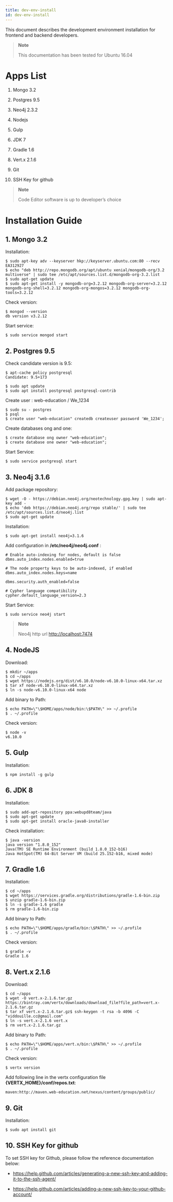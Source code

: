 ```yaml
---
title: dev-env-install
id: dev-env-install
---
```

This document describes the development environment installation for frontend and backend developers.

> **Note**
>
> This documentation has been tested for Ubuntu 16.04

# Apps List

1.  Mongo 3.2

2.  Postgres 9.5

3.  Neo4j 2.3.2

4.  Nodejs

5.  Gulp

6.  JDK 7

7.  Gradle 1.6

8.  Vert.x 2.1.6

9.  Git

10. SSH Key for github

> **Note**
>
> Code Editor software is up to developer’s choice

# Installation Guide

## 1. Mongo 3.2

Installation:

    $ sudo apt-key adv --keyserver hkp://keyserver.ubuntu.com:80 --recv EA312927
    $ echo "deb http://repo.mongodb.org/apt/ubuntu xenial/mongodb-org/3.2 multiverse" | sudo tee /etc/apt/sources.list.d/mongodb-org-3.2.list
    $ sudo apt-get update
    $ sudo apt-get install -y mongodb-org=3.2.12 mongodb-org-server=3.2.12 mongodb-org-shell=3.2.12 mongodb-org-mongos=3.2.12 mongodb-org-tools=3.2.12

Check version:

    $ mongod --version
    db version v3.2.12

Start service:

    $ sudo service mongod start

## 2. Postgres 9.5

Check candidate version is 9.5:

    $ apt-cache policy postgresql
    Candidate: 9.5+173

    $ sudo apt update
    $ sudo apt install postgresql postgresql-contrib

Create user : web-education / We\_1234

    $ sudo su - postgres
    $ psql
    $ create user "web-education" createdb createuser password 'We_1234';

Create databases ong and one:

    $ create database ong owner "web-education";
    $ create database one owner "web-education";

Start Service:

    $ sudo service postgresql start

## 3. Neo4j 3.1.6

Add package repository:

    $ wget -O - https://debian.neo4j.org/neotechnology.gpg.key | sudo apt-key add -
    $ echo 'deb https://debian.neo4j.org/repo stable/' | sudo tee /etc/apt/sources.list.d/neo4j.list
    $ sudo apt-get update

Installation:

    $ sudo apt-get install neo4j=3.1.6

Add configuration in **/etc/neo4j/neo4j.conf** :

    # Enable auto-indexing for nodes, default is false
    dbms.auto_index.nodes.enabled=true

    # The node property keys to be auto-indexed, if enabled
    dbms.auto_index.nodes.keys=name

    dbms.security.auth_enabled=false

    # Cypher language compatibility
    cypher.default_language_version=2.3

Start Service:

    $ sudo service neo4j start

> **Note**
>
> Neo4j http url <http://localhost:7474>

## 4. NodeJS

Download:

    $ mkdir ~/apps
    $ cd ~/apps
    $ wget https://nodejs.org/dist/v6.10.0/node-v6.10.0-linux-x64.tar.xz
    $ tar xf node-v6.10.0-linux-x64.tar.xz
    $ ln -s node-v6.10.0-linux-x64 node

Add binary to Path:

    $ echo PATH=\"\$HOME/apps/node/bin:\$PATH\" >> ~/.profile
    $ . ~/.profile

Check version:

    $ node -v
    v6.10.0

## 5. Gulp

Installation:

    $ npm install -g gulp

## 6. JDK 8

Installation:

    $ sudo add-apt-repository ppa:webupd8team/java
    $ sudo apt-get update
    $ sudo apt-get install oracle-java8-installer

Check installation:

    $ java -version
    java version "1.8.0_152"
    Java(TM) SE Runtime Environment (build 1.8.0_152-b16)
    Java HotSpot(TM) 64-Bit Server VM (build 25.152-b16, mixed mode)

## 7. Gradle 1.6

Installation:

    $ cd ~/apps
    $ wget https://services.gradle.org/distributions/gradle-1.6-bin.zip
    $ unzip gradle-1.6-bin.zip
    $ ln -s gradle-1.6 gradle
    $ rm gradle-1.6-bin.zip

Add binary to Path:

    $ echo PATH=\"\$HOME/apps/gradle/bin:\$PATH\" >> ~/.profile
    $ . ~/.profile

Check version:

    $ gradle -v
    Gradle 1.6

## 8. Vert.x 2.1.6

Download:

    $ cd ~/apps
    $ wget -O vert.x-2.1.6.tar.gz https://bintray.com/vertx/downloads/download_file?file_path=vert.x-2.1.6.tar.gz
    $ tar xf vert.x-2.1.6.tar.gz$ ssh-keygen -t rsa -b 4096 -C "viddouille.cc@gmail.com"
    $ ln -s vert.x-2.1.6 vert.x
    $ rm vert.x-2.1.6.tar.gz

Add binary to Path:

    $ echo PATH=\"\$HOME/apps/vert.x/bin:\$PATH\" >> ~/.profile
    $ . ~/.profile

Check version:

    $ vertx version

Add following line in the vertx configuration file **{VERTX\_HOME}/conf/repos.txt**:

    maven:http://maven.web-education.net/nexus/content/groups/public/

## 9. Git

Installation:

    $ sudo apt install git

## 10. SSH Key for github

To set SSH key for Github, please follow the reference documentation below:

-   <https://help.github.com/articles/generating-a-new-ssh-key-and-adding-it-to-the-ssh-agent/>

-   <https://help.github.com/articles/adding-a-new-ssh-key-to-your-github-account/>


